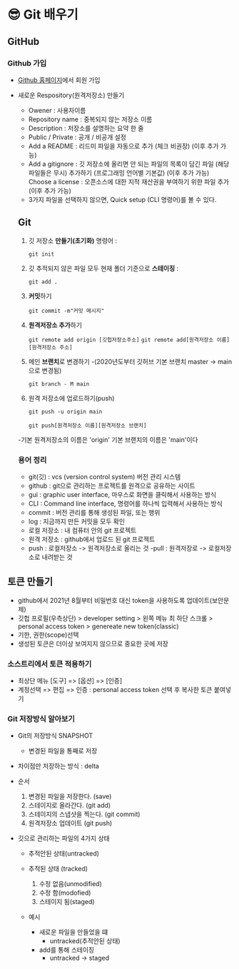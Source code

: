 😎 Git 배우기
=== 

GitHub
---
### Github 가입
- [Github 홈페이지](https://https://github.com/)에서 회원 가입
- 새로운 Respository(원격저장소) 만들기
    - Owener : 사용자이름
    - Repository name : 중복되지 않는 저장소 이름
    - Description : 저장소를 설명하는 요약 한 줄 
    - Public / Private : 공개 / 비공개 설정
    - Add a README : 리드미 파일을 자동으로 추가 (체크 비권장) (이후 추가 가능)
    - Add a gitignore : 깃 저장소에 올리면 안 되는 파일의 목록이 담긴 파일 (해당 파일들은 무시) 추가하기 (프로그래밍 언어별 기본값) (이후 추가 가능)
    Choose a license : 오픈소스에 대한 지적 재산권을 부여하기 위한 파일 추가 (이후 추가 가능)
    - 3가지 파일을 선택하지 않으면, Quick setup (CLI 명령어)를 볼 수 있다. 

    Git
    ---

    1. 깃 저장소 **만들기(초기화)** 명령어 :

        `git init`

     2. 깃 추적되지 않은 파일 모두 현재 폴더 기준으로 **스테이징** : 

        `git add .`

     3. **커밋**하기

         `git commit -m"커밋 메시지"`

     4. **원격저장소 추가**하기

        `git remote add origin [깃헙저장소주소]`
        `git remote add[원격저장소 이름][원격저장소 주소]`

     5. 메인 **브랜치**로 변경하기
        -(2020년도부터 깃허브 기본 브랜치 master -> main으로 변경됨)

        `git branch - M main`

    6. 원격 저장소에 업로드하기(push)

        `git push -u origin main`   

        `git push[원격저장소 이름][원격저장소 브랜치]`

    -기본 원격저장소의 이름은 'origin' 기본 브랜치의 이름은 'main'이다


    ### 용어 정리
    - git(깃) : vcs (version control system) 버전 관리 시스템
    - github : git으로 관리하는 프로젝트를 원격으로 공유하는 사이트
    - gui : graphic user interface, 마우스로 화면을 클릭해서 사용하는 방식
    - CLI : Command line interface, 명령어를 하나씩 입력해서 사용하는 방식
    - commit : 버전 관리를 통해 생성된 파일, 또는 행위
    - log : 지금까지 만든 커밋을 모두 확인 
    - 로컬 저장소 : 내 컴퓨터 안의 git 프로젝트
    - 원격 저장소 : github에서 업로드 된 git 프로젝트
    - push : 로컬저장소 -> 원격저장소로 올리는 것
    -pull : 원격저장로 -> 로컬저장소로 내려받는 것

## 토큰 만들기
- github에서 2021년 8월부터 비밀번호 대신 token을 사용하도록 업데이트(보안문제)
- 깃헙 프로필(우측상단) > developer setting > 왼쪽 메뉴 최 하단 스크롤 > personal access token > genereate new token(classic)
- 기한, 권한(scope)선택
- 생성된 토큰은 더이상 보여지지 않으므로 중요한 곳에 저장

### 소스트리에서 토큰 적용하기
- 최상단 메뉴 [도구] => [옵션] => [인증]
- 계정선택 => 편집 => 인증 : personal access token 선택 후 복사한 토큰 붙여넣기

### Git 저장방식 알아보기
- Git의 저장방식 SNAPSHOT
    - 변경된 파일을 통째로 저장
- 차이점만 저장하는 방식 : delta
- 순서 
    1. 변경된 파일을 저장한다. (save)
    2. 스테이지로 올라간다. (git add)
    3. 스테이지의 스냅샷을 찍는다. (git commit)
    4. 원격저장소 업데이트 (git push)

- 깃으로 관리하는 파일의 4가지 상태
    - 추적안된 상태(untracked)
    - 추적된 상태 (tracked)
        1. 수정 없음(unmodified)
        2. 수정 함(modofied)
        3. 스테이지 됨(staged)
    
    - 예시
        - 새로운 파일을 만들었을 떄
            - untracked(추적안된 상태)
        - add를 통해 스테이징 
            - untracked -> staged    
            









